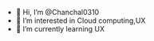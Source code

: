 - 👋 Hi, I’m @Chanchal0310
- 👀 I’m interested in Cloud computing,UX
- 🌱 I’m currently learning UX


<!---
Chanchal0310/Chanchal0310 is a ✨ special ✨ repository because its `README.md` (this file) appears on your GitHub profile.
You can click the Preview link to take a look at your changes.
--->
